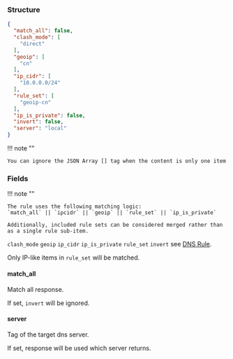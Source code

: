 ### Structure

```json
{
  "match_all": false,
  "clash_mode": [
    "direct"
  ],
  "geoip": [
    "cn"
  ],
  "ip_cidr": [
    "10.0.0.0/24"
  ],
  "rule_set": [
    "geoip-cn"
  ],
  "ip_is_private": false,
  "invert": false,
  "server": "local"
}

```

!!! note ""

    You can ignore the JSON Array [] tag when the content is only one item

### Fields

!!! note ""

    The rule uses the following matching logic:  
    `match_all` || `ipcidr` || `geoip` || `rule_set` || `ip_is_private`

    Additionally, included rule sets can be considered merged rather than as a single rule sub-item.


`clash_mode` `geoip` `ip_cidr` `ip_is_private` `rule_set` `invert` see [DNS Rule](/configuration/dns/rule).

Only IP-like items in `rule_set` will be matched.

#### match_all

Match all response.

If set, `invert` will be ignored.

#### server

Tag of the target dns server.

If set, response will be used which server returns.
